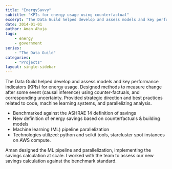 ```yaml
---
title: "EnergySavvy"
subtitle: "KPIs for energy usage using counterfactual"
excerpt: "The Data Guild helped develop and assess models and key performance indicators (KPIs) for energy usage. Designed methods to measure change after some event (causal inference) using counter-factuals, and corresponding uncertainty."
date: 2014-01-01
author: Aman Ahuja
tags:
    - energy
    - government
series:
    - "The Data Guild"
categories: 
    - "Projects"
layout: single-sidebar
---
```


The Data Guild helped develop and assess models and key performance indicators (KPIs) for energy usage. Designed methods to measure change after some event (causal inference) using counter-factuals, and corresponding uncertainty. Provided strategic direction and best practices related to code, machine learning systems, and parallelizing analysis. 
* Benchmarked against the ASHRAE 14 definition of savings
* New definition of energy savings based on counterfactuals & building models
* Machine learning (ML) pipeline parallelization
* Technologies utilized: python and scikit tools, starcluster spot instances on AWS compute. 

Aman designed the ML pipeline and parallelization, implementing the savings calculation at scale. I worked with the team to assess our new savings calculation against the benchmark standard. 
